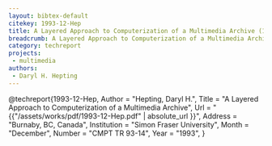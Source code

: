 ```yaml
---
layout: bibtex-default
citekey: 1993-12-Hep
title: A Layered Approach to Computerization of a Multimedia Archive (1993)
breadcrumb: A Layered Approach to Computerization of a Multimedia Archive (1993)
category: techreport
projects:
 - multimedia
authors:
 - Daryl H. Hepting
---
```

@techreport{1993-12-Hep,
	Author =  "Hepting, Daryl H.",
	Title =  "A Layered Approach to Computerization of a Multimedia Archive",
	Url = \"{{"/assets/works/pdf/1993-12-Hep.pdf" | absolute_url }}\",
	Address =  "Burnaby, BC, Canada",
	Institution =  "Simon Fraser University",
	Month =  "December",
	Number =  "CMPT TR 93-14",
	Year =  "1993",
}
